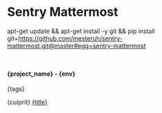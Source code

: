 # Sentry Mattermost

apt-get update && apt-get install -y git &&
  pip install git+https://github.com/mesteruh/sentry-mattermost.git@master#egg=sentry-mattermost
```


```
#### {project_name} - {env}
{tags}

{culprit}
[{title}]({link})
```
